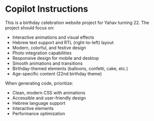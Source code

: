# Copilot Instructions

<!-- Use this file to provide workspace-specific custom instructions to Copilot. For more details, visit https://code.visualstudio.com/docs/copilot/copilot-customization#_use-a-githubcopilotinstructionsmd-file -->

This is a birthday celebration website project for Yahav turning 22. The project should focus on:

- Interactive animations and visual effects
- Hebrew text support and RTL (right-to-left) layout
- Modern, colorful, and festive design
- Photo integration capabilities
- Responsive design for mobile and desktop
- Smooth animations and transitions
- Birthday-themed elements (balloons, confetti, cake, etc.)
- Age-specific content (22nd birthday theme)

When generating code, prioritize:
- Clean, modern CSS with animations
- Accessible and user-friendly design
- Hebrew language support
- Interactive elements
- Performance optimization
